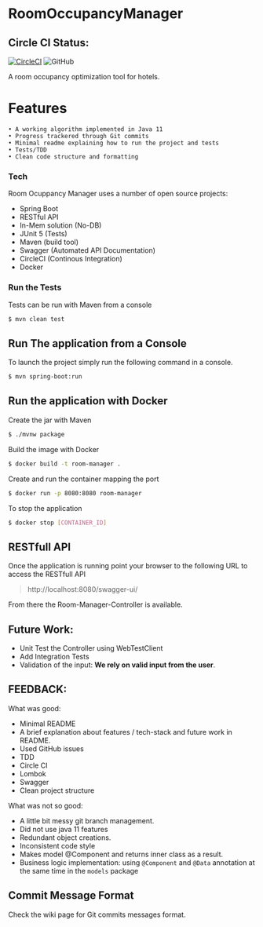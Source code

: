 # RoomOccupancyManager

## Circle CI Status: 
[![CircleCI](https://circleci.com/gh/MaMoreo/room-occupancy-manager.svg?style=svg)](https://circleci.com/gh/MaMoreo/room-occupancy-manager) 
![GitHub](https://img.shields.io/github/last-commit/MaMoreo/room-occupancy-manager)

A room occupancy optimization tool for hotels.

# Features
    • A working algorithm implemented in Java 11
    • Progress trackered through Git commits
    • Minimal readme explaining how to run the project and tests
    • Tests/TDD
    • Clean code structure and formatting

### Tech

Room Ocuppancy Manager uses a number of open source projects:

   - Spring Boot
  - RESTful API
  - In-Mem solution (No-DB)
  - JUnit 5 (Tests)
  - Maven (build tool)
  - Swagger (Automated API Documentation)
  - CircleCI (Continous Integration)
  - Docker


### Run the Tests

Tests can be run with Maven from a console

```sh
$ mvn clean test
```
## Run The application from a Console
To launch the project simply run the following command in a console.

```sh
$ mvn spring-boot:run
```

## Run the application with Docker
Create the jar with Maven
```sh
$ ./mvnw package
```
Build the image with Docker

```sh
$ docker build -t room-manager .
```
Create and run the container mapping the port 
```sh
$ docker run -p 8080:8080 room-manager
```
To stop the application
```sh
$ docker stop [CONTAINER_ID]
```


## RESTfull API
Once the application is running point your browser to the following URL to access
the RESTfull API
> http://localhost:8080/swagger-ui/

From there the Room-Manager-Controller is available.

## Future Work:
* Unit Test the Controller using WebTestClient
* Add Integration Tests
* Validation of the input: **We rely on valid input from the user**.


## FEEDBACK: 

What was good:
- Minimal README
- A brief explanation about features / tech-stack and future work in README.
- Used GitHub issues 
- TDD
- Circle CI
- Lombok
- Swagger
- Clean project structure

What was not so good:
- A little bit messy git branch management. 
- Did not use java 11 features
- Redundant object creations.
- Inconsistent code style
- Makes model @Component and returns inner class as a result. 
- Business logic implementation: using `@Component` and `@Data` annotation at the same time in the `models` package

## Commit Message Format
Check the wiki page for Git commits messages format.

